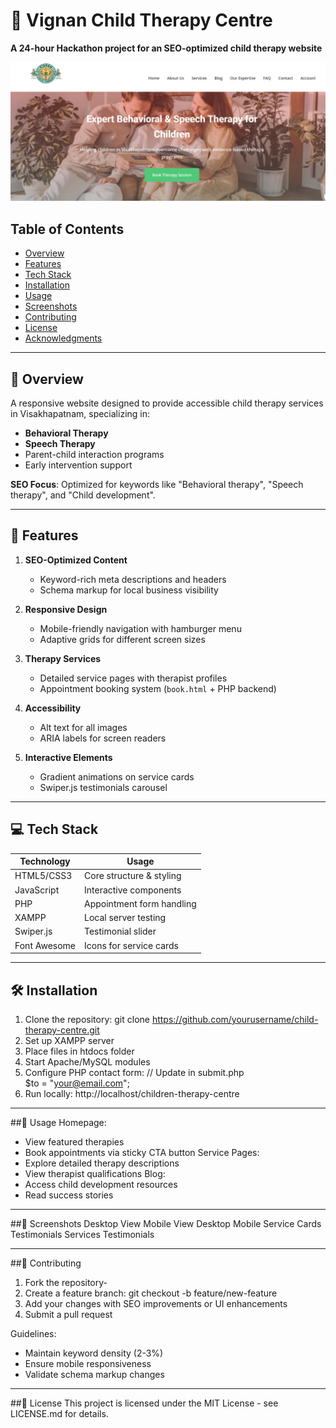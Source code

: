 # 🌟 Vignan Child Therapy Centre  
**A 24-hour Hackathon project for an SEO-optimized child therapy website**  

![Project Banner](images/ban.png)  

## Table of Contents  
- [Overview](#overview)  
- [Features](#features)  
- [Tech Stack](#tech-stack)  
- [Installation](#installation)  
- [Usage](#usage)  
- [Screenshots](#screenshots)  
- [Contributing](#contributing)  
- [License](#license)  
- [Acknowledgments](#acknowledgments)  

---

## 📖 Overview  
A responsive website designed to provide accessible child therapy services in Visakhapatnam, specializing in:  
- **Behavioral Therapy**  
- **Speech Therapy**  
- Parent-child interaction programs  
- Early intervention support  

**SEO Focus**: Optimized for keywords like "Behavioral therapy", "Speech therapy", and "Child development".

---

## 🚀 Features  
1. **SEO-Optimized Content**  
   - Keyword-rich meta descriptions and headers  
   - Schema markup for local business visibility  

2. **Responsive Design**  
   - Mobile-friendly navigation with hamburger menu  
   - Adaptive grids for different screen sizes  

3. **Therapy Services**  
   - Detailed service pages with therapist profiles  
   - Appointment booking system (`book.html` + PHP backend)  

4. **Accessibility**  
   - Alt text for all images  
   - ARIA labels for screen readers  

5. **Interactive Elements**  
   - Gradient animations on service cards  
   - Swiper.js testimonials carousel  

---

## 💻 Tech Stack  
| Technology      | Usage                                |
|-----------------|--------------------------------------|
| HTML5/CSS3      | Core structure & styling             |
| JavaScript      | Interactive components               |
| PHP             | Appointment form handling            |
| XAMPP           | Local server testing                 |
| Swiper.js       | Testimonial slider                   |
| Font Awesome    | Icons for service cards              |

---

## 🛠️ Installation  
1. Clone the repository: 
       git clone https://github.com/yourusername/child-therapy-centre.git  
2. Set up XAMPP server
3. Place files in htdocs folder
4. Start Apache/MySQL modules
5. Configure PHP contact form:
   // Update in submit.php  
       $to = "your@email.com";
6. Run locally:
       http://localhost/children-therapy-centre

---

##📱 Usage
Homepage:
  - View featured therapies
  - Book appointments via sticky CTA button
Service Pages:
  - Explore detailed therapy descriptions
  - View therapist qualifications
Blog:
  - Access child development resources
  - Read success stories
    
---

##📸 Screenshots
Desktop View	Mobile View
Desktop	Mobile
Service Cards	Testimonials
Services	Testimonials

---

##🤝 Contributing
1. Fork the repository-
2. Create a feature branch:
      git checkout -b feature/new-feature  
3. Add your changes with SEO improvements or UI enhancements
4. Submit a pull request

Guidelines:
  - Maintain keyword density (2-3%)
  - Ensure mobile responsiveness
  - Validate schema markup changes

---

##📄 License
This project is licensed under the MIT License - see LICENSE.md for details.
